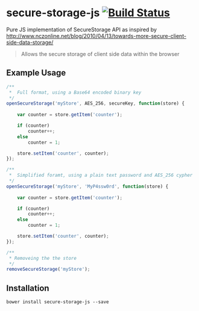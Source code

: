 secure-storage-js [![Build Status](https://travis-ci.org/bealearts/secure-storage-js.png?branch=master)](https://travis-ci.org/bealearts/secure-storage-js)
=================
Pure JS implementation of SecureStorage API as inspired by http://www.nczonline.net/blog/2010/04/13/towards-more-secure-client-side-data-storage/

> Allows the secure storage of client side data within the browser 

Example Usage
-------------

```js
/**
 *	Full format, using a Base64 encoded binary key
 */
openSecureStorage('myStore', AES_256, secureKey, function(store) {
	
	var counter = store.getItem('counter');

	if (counter)
		counter++;
	else
		counter = 1;

	store.setItem('counter', counter);
});

/**
 *	Simplified foramt, using a plain text password and AES_256 cypher
 */
openSecureStorage('myStore', 'MyP4ssw0rd', function(store) {
	
	var counter = store.getItem('counter');

	if (counter)
		counter++;
	else
		counter = 1;

	store.setItem('counter', counter);
});

/**
 * Removeing the the store
 */
removeSecureStorage('myStore');
```

Installation
------------

```shell
bower install secure-storage-js --save
```    

